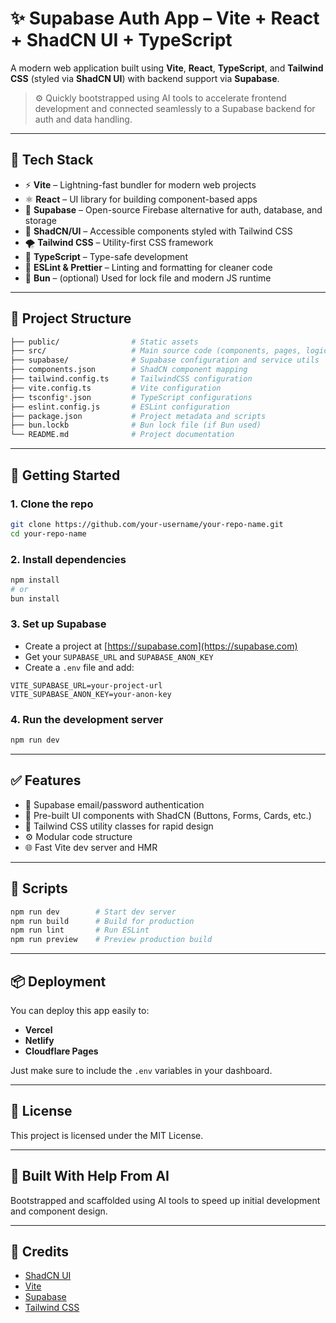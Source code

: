 # ✨ Supabase Auth App – Vite + React + ShadCN UI + TypeScript

A modern web application built using **Vite**, **React**, **TypeScript**, and **Tailwind CSS** (styled via **ShadCN UI**) with backend support via **Supabase**.

> ⚙️ Quickly bootstrapped using AI tools to accelerate frontend development and connected seamlessly to a Supabase backend for auth and data handling.

---

## 🚀 Tech Stack

- ⚡ **Vite** – Lightning-fast bundler for modern web projects
- ⚛️ **React** – UI library for building component-based apps
- 🔐 **Supabase** – Open-source Firebase alternative for auth, database, and storage
- 🦄 **ShadCN/UI** – Accessible components styled with Tailwind CSS
- 🌪 **Tailwind CSS** – Utility-first CSS framework
- 🧠 **TypeScript** – Type-safe development
- 🐾 **ESLint & Prettier** – Linting and formatting for cleaner code
- 🐰 **Bun** – (optional) Used for lock file and modern JS runtime

---

## 📁 Project Structure

```bash
├── public/                # Static assets
├── src/                   # Main source code (components, pages, logic)
├── supabase/              # Supabase configuration and service utils
├── components.json        # ShadCN component mapping
├── tailwind.config.ts     # TailwindCSS configuration
├── vite.config.ts         # Vite configuration
├── tsconfig*.json         # TypeScript configurations
├── eslint.config.js       # ESLint configuration
├── package.json           # Project metadata and scripts
├── bun.lockb              # Bun lock file (if Bun used)
└── README.md              # Project documentation
````

---

## 🔧 Getting Started

### 1. Clone the repo

```bash
git clone https://github.com/your-username/your-repo-name.git
cd your-repo-name
```

### 2. Install dependencies

```bash
npm install
# or
bun install
```

### 3. Set up Supabase

* Create a project at [https://supabase.com](https://supabase.com)
* Get your `SUPABASE_URL` and `SUPABASE_ANON_KEY`
* Create a `.env` file and add:

```env
VITE_SUPABASE_URL=your-project-url
VITE_SUPABASE_ANON_KEY=your-anon-key
```

### 4. Run the development server

```bash
npm run dev
```

---

## ✅ Features

* 🔐 Supabase email/password authentication
* 🎨 Pre-built UI components with ShadCN (Buttons, Forms, Cards, etc.)
* 💨 Tailwind CSS utility classes for rapid design
* ⚙️ Modular code structure
* 🌐 Fast Vite dev server and HMR

---

## 🧪 Scripts

```bash
npm run dev        # Start dev server
npm run build      # Build for production
npm run lint       # Run ESLint
npm run preview    # Preview production build
```

---

## 📦 Deployment

You can deploy this app easily to:

* **Vercel**
* **Netlify**
* **Cloudflare Pages**

Just make sure to include the `.env` variables in your dashboard.

---

## 📄 License

This project is licensed under the MIT License.

---

## 🤖 Built With Help From AI

Bootstrapped and scaffolded using AI tools to speed up initial development and component design.

---

## 🙌 Credits

* [ShadCN UI](https://ui.shadcn.dev/)
* [Vite](https://vitejs.dev/)
* [Supabase](https://supabase.com/)
* [Tailwind CSS](https://tailwindcss.com/)
